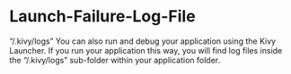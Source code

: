 # Launch-Failure-Log-File
 “/.kivy/logs”  You can also run and debug your application using the Kivy Launcher. If you run your application this way, you will find log files inside the “/.kivy/logs” sub-folder within your application folder.
